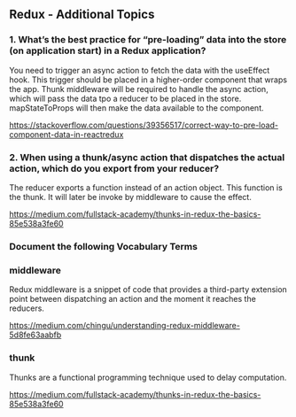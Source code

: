 ## Redux - Additional Topics

### 1. What’s the best practice for “pre-loading” data into the store (on application start) in a Redux application?

You need to trigger an async action to fetch the data with the useEffect hook. This trigger should be placed in a higher-order component that wraps the app. Thunk middleware will be required to handle the async action, which will pass the data tpo a reducer to be placed in the store. mapStateToProps will then make the data available to the component.

https://stackoverflow.com/questions/39356517/correct-way-to-pre-load-component-data-in-reactredux

### 2. When using a thunk/async action that dispatches the actual action, which do you export from your reducer?

The reducer exports a function instead of an action object. This function is the thunk. It will later be invoke by middleware to cause the effect.

https://medium.com/fullstack-academy/thunks-in-redux-the-basics-85e538a3fe60

### Document the following Vocabulary Terms

### middleware

Redux middleware is a snippet of code that provides a third-party extension point between dispatching an action and the moment it reaches the reducers.

https://medium.com/chingu/understanding-redux-middleware-5d8fe63aabfb

### thunk

Thunks are a functional programming technique used to delay computation.

https://medium.com/fullstack-academy/thunks-in-redux-the-basics-85e538a3fe60
